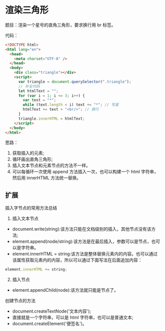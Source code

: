 # 渲染三角形

题目：渲染一个星号的直角三角形，要求换行用 br 标签。

代码：

```html
<!DOCTYPE html>
<html lang="en">
  <head>
    <meta charset="UTF-8" />
  </head>
  <body>
    <div class="triangle"></div>
    <script>
      var triangle = document.querySelector(".triangle");
      // 补全代码
      let htmlText = "";
      for (var i = 1; i <= 3; i++) {
        var text = "*";
        while (text.length < i) text += "*"; // 写星
        htmlText += text + "<br/>"; // 换行
      }
      triangle.innerHTML = htmlText;
    </script>
  </body>
</html>
```

思路：

1. 获取插入的元素;
2. 循环画出直角三角形;
3. 插入文本节点和元素节点的方法不一样。
4. 可以每循环一次使用 append 方法插入一次，也可以构建一个 html 字符串，然后用 innerHTML 方法统一替换。

## 扩展

插入字节点的常用方法总结

1. 插入文本节点

- document.write(string):该方法只能在文档级别的插入，其他节点没有该方法;
- element.append(node/string):该方法是在最后插入，参数可以是节点，也可以是字符串。
- element.innerHTML = string:该方法是整体替换元素内的内容。也可以通过该属性获取元素内的内容，所以可以通过下面写法在后面追加内容：

```js
element.innerHTML += string;
```

2. 插入节点

- element.appendChild(node):该方法就只能是节点了。

创建节点的方法

- document.createTextNode('文本内容');
- 直接就是一个字符串，可以是 html 字符串，也可以是普通文本;
- document.createElement('便签名')。
